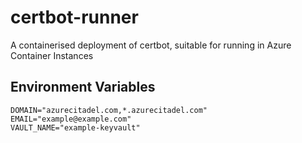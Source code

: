# certbot-runner
A containerised deployment of certbot, suitable for running in Azure Container Instances

## Environment Variables

```
DOMAIN="azurecitadel.com,*.azurecitadel.com"
EMAIL="example@example.com"
VAULT_NAME="example-keyvault"
```
